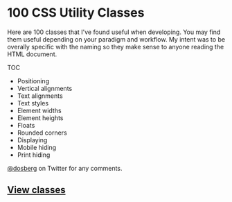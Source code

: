 # 100 CSS Utility Classes

Here are 100 classes that I've found useful when developing. You may find them useful depending on your paradigm and workflow. My intent was to be overally specific with the naming so they make sense to anyone reading the HTML document. 

TOC
- Positioning
- Vertical alignments	
- Text alignments
- Text styles
- Element widths
- Element heights
- Floats
- Rounded corners
- Displaying
- Mobile hiding
- Print hiding
	
<a href="http://twitter.com/dosberg">@dosberg</a> on Twitter for any comments.


## <a href="https://github.com/dosberg/100-CSS-Utility-Classes/blob/master/utilities.css">View classes</a>
